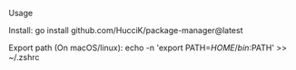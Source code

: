 Usage

Install:
go install github.com/HucciK/package-manager@latest

Export path (On macOS/linux):
echo -n 'export PATH=$HOME/bin:$PATH' >> ~/.zshrc
